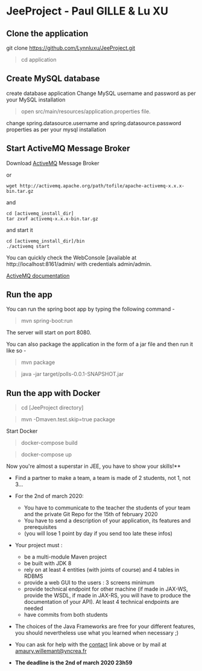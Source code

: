 # JeeProject - Paul GILLE & Lu XU
## Clone the application

git clone https://github.com/Lynnluxu/JeeProject.git

> cd application

## Create MySQL database

create database application Change MySQL username and password as per your MySQL installation

> open src/main/resources/application.properties file.

change spring.datasource.username and spring.datasource.password properties as per your mysql installation

## Start ActiveMQ Message Broker

Download [ActiveMQ](http://activemq.apache.org/components/classic/) Message Broker

or

```
wget http://activemq.apache.org/path/tofile/apache-activemq-x.x.x-bin.tar.gz
```

and

```
cd [activemq_install_dir]
tar zxvf activemq-x.x.x-bin.tar.gz
```

and start it

```
cd [activemq_install_dir]/bin
./activemq start
```

You can quickly check the WebConsole [available at http://localhost:8161/admin/ with credentials admin/admin.

[ActiveMQ documentation](http://activemq.apache.org/components/classic/documentation)

## Run the app

You can run the spring boot app by typing the following command -

> mvn spring-boot:run

The server will start on port 8080.

You can also package the application in the form of a jar file and then run it like so -

> mvn package

> java -jar target/polls-0.0.1-SNAPSHOT.jar

## Run the app with Docker

> cd [JeeProject directory]

> mvn -Dmaven.test.skip=true package

Start Docker

> docker-compose build

> docker-compose up



Now you're almost a superstar in JEE, you have to show your skills!**

- Find a partner to make a team, a team is made of 2 students, not 1, not 3...

- For the 2nd of march 2020:

  - You have to communicate to the teacher the students of your team and the private Git Repo for the 15th of february 2020
  - You have to send a description of your application, its features and prerequisites
  - (you will lose 1 point by day if you send too late these infos)

- Your project must :

  - be a multi-module Maven project
  - be built with JDK 8
  - rely on at least 4 entities (with joints of course) and 4 tables in RDBMS
  - provide a web GUI to the users : 3 screens minimum
  - provide technical endpoint for other machine (if made in JAX-WS, provide the WSDL, if made in JAX-RS, you will have to produce the documentation of your API). At least 4 technical endpoints are needed
  - have commits from both students

- The choices of the Java Frameworks are free for your different features, you should nevertheless use what you learned when necessary ;)

- You can ask for help with the [contact](http://jee.chticod.eu/contact) link above or by mail at [amaury.willemant@yncrea.fr](mailto:amaury.willemant@yncrea.fr)

- **The deadline is the 2nd of march 2020 23h59**
